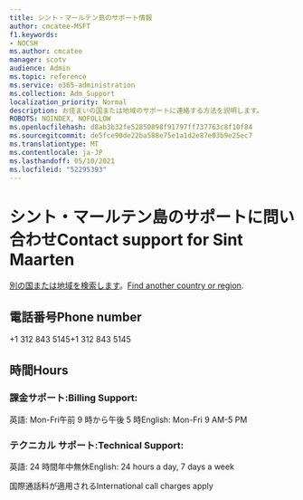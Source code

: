 ```yaml
---
title: シント・マールテン島のサポート情報
author: cmcatee-MSFT
f1.keywords:
- NOCSH
ms.author: cmcatee
manager: scotv
audience: Admin
ms.topic: reference
ms.service: o365-administration
ms.collection: Adm_Support
localization_priority: Normal
description: お住まいの国または地域のサポートに連絡する方法を説明します。
ROBOTS: NOINDEX, NOFOLLOW
ms.openlocfilehash: d8ab3b32fe52850898f91797ff737763c8f10f84
ms.sourcegitcommit: de5fce90de22ba588e75e1a1d2e87e03b9e25ec7
ms.translationtype: MT
ms.contentlocale: ja-JP
ms.lasthandoff: 05/10/2021
ms.locfileid: "52295393"
---
```

# <a name="contact-support-for-sint-maarten"></a><span data-ttu-id="f22ba-103">シント・マールテン島のサポートに問い合わせ</span><span class="sxs-lookup"><span data-stu-id="f22ba-103">Contact support for Sint Maarten</span></span>

<span data-ttu-id="f22ba-104">[別の国または地域を検索します](../../business-video/get-help-support.md)。</span><span class="sxs-lookup"><span data-stu-id="f22ba-104">[Find another country or region](../../business-video/get-help-support.md).</span></span>

## <a name="phone-number"></a><span data-ttu-id="f22ba-105">電話番号</span><span class="sxs-lookup"><span data-stu-id="f22ba-105">Phone number</span></span>
<span data-ttu-id="f22ba-106">+1 312 843 5145</span><span class="sxs-lookup"><span data-stu-id="f22ba-106">+1 312 843 5145</span></span>

## <a name="hours"></a><span data-ttu-id="f22ba-107">時間</span><span class="sxs-lookup"><span data-stu-id="f22ba-107">Hours</span></span>
### <a name="billing-support"></a><span data-ttu-id="f22ba-108">課金サポート:</span><span class="sxs-lookup"><span data-stu-id="f22ba-108">Billing Support:</span></span>

<span data-ttu-id="f22ba-109">英語: Mon-Fri午前 9 時から午後 5 時</span><span class="sxs-lookup"><span data-stu-id="f22ba-109">English: Mon-Fri 9 AM-5 PM</span></span>

### <a name="technical-support"></a><span data-ttu-id="f22ba-110">テクニカル サポート:</span><span class="sxs-lookup"><span data-stu-id="f22ba-110">Technical Support:</span></span>

<span data-ttu-id="f22ba-111">英語: 24 時間年中無休</span><span class="sxs-lookup"><span data-stu-id="f22ba-111">English: 24 hours a day, 7 days a week</span></span>

<span data-ttu-id="f22ba-112">国際通話料が適用される</span><span class="sxs-lookup"><span data-stu-id="f22ba-112">International call charges apply</span></span>
